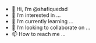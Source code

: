 - 👋 Hi, I’m @shafiquedsd
- 👀 I’m interested in ...
- 🌱 I’m currently learning ...
- 💞️ I’m looking to collaborate on ...
- 📫 How to reach me ...

<!---
shafiquedsd/shafiquedsd is a ✨ special ✨ repository because its `README.md` (this file) appears on your GitHub profile.
You can click the Preview link to take a look at your changes.
--->

